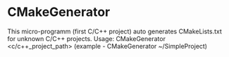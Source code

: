 # CMakeGenerator
This micro-programm (first C/C++ project) auto generates CMakeLists.txt for unknown C/C++ projects.
Usage: CMakeGenerator <c/c++_project_path> (example - CMakeGenerator ~/SimpleProject)
